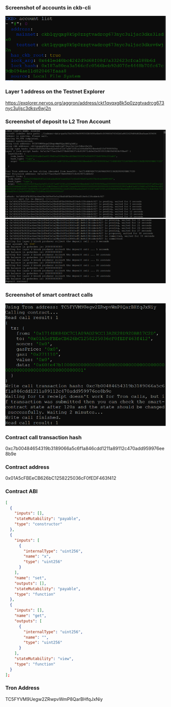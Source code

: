 ### Screenshot of accounts in ckb-cli

![](1.png)

### Layer 1 address on the Testnet Explorer
https://explorer.nervos.org/aggron/address/ckt1qyqxg8k5p0zzgtvadrcg673nyc3uljsc3dksv6wj2n

### Screenshot of deposit to L2 Tron Account
![](2.png)
![](3.png)
### Screenshot of smart contract calls

![](4.png)

### Contract call transaction hash
0xc7b00484654319b3189066a5c6f1a846cdd1211a89112c470add959976ee8b9e

### Contract address
0x01A5cFBEeCB626bC1258225036cF0fEDF463f412

### Contract ABI
```json
[
  {
    "inputs": [],
    "stateMutability": "payable",
    "type": "constructor"
  },
  {
    "inputs": [
      {
        "internalType": "uint256",
        "name": "x",
        "type": "uint256"
      }
    ],
    "name": "set",
    "outputs": [],
    "stateMutability": "payable",
    "type": "function"
  },
  {
    "inputs": [],
    "name": "get",
    "outputs": [
      {
        "internalType": "uint256",
        "name": "",
        "type": "uint256"
      }
    ],
    "stateMutability": "view",
    "type": "function"
  }
];
```

### Tron Address
TC5FYVM9Uegw2ZRwpvWmP8QarBHfqJxNiy
